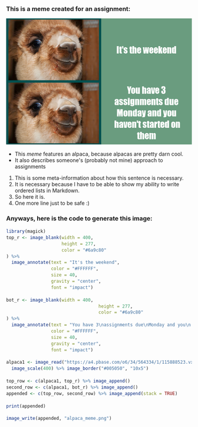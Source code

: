 ### **This is a meme created for an assignment:**
![alpaca_meme](https://github.com/Gg-Liu/stats220/blob/gh-pages/alpaca_meme.png)

- This _meme_ features an alpaca, because alpacas are pretty darn cool.
- It also describes someone's (probably not mine) approach to assignments

1. This is some meta-information about how this sentence is necessary.
2. It is necessary because I have to be able to show my ability to write ordered lists in Markdown.
3. So here it is.
4. One more line just to be safe :)

### **Anyways, here is the code to generate this image:**
```R
library(magick)
top_r <- image_blank(width = 400,
                     height = 277,
                     color = "#6a9c80"
) %>%
  image_annotate(text = "It's the weekend",
                 color = "#FFFFFF", 
                 size = 40,
                 gravity = "center",
                 font = "impact")

bot_r <- image_blank(width = 400,
                                   height = 277,
                                   color = "#6a9c80"
) %>%
  image_annotate(text = "You have 3\nassignments due\nMonday and you\n haven't started on\nthem",
                 color = "#FFFFFF", 
                 size = 40,
                 gravity = "center",
                 font = "impact")

alpaca1 <- image_read("https://a4.pbase.com/o6/34/564334/1/115888523.vxu01GMk.20090807alpaca09comp.jpg") %>%
  image_scale(400) %>% image_border("#005050", "10x5")

top_row <- c(alpaca1, top_r) %>% image_append()
second_row <- c(alpaca1, bot_r) %>% image_append()
appended <- c(top_row, second_row) %>% image_append(stack = TRUE)

print(appended)

image_write(appended, "alpaca_meme.png")


```
